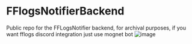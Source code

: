 # FFlogsNotifierBackend
Public repo for the FFLogsNotifier backend, for archival purposes, if you want fflogs discord integration just use mognet bot
![image](https://github.com/user-attachments/assets/aeaf9de6-ec0a-4b2b-835c-72f422d9e028)
